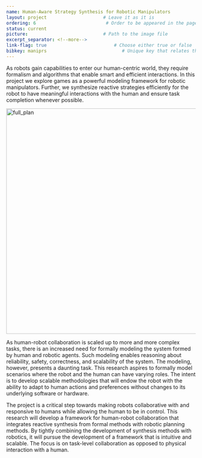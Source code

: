 ```yaml
---
name: Human-Aware Strategy Synthesis for Robotic Manipulators  
layout: project                     # Leave it as it is
ordering: 6                          # Order to be appeared in the page
status: current                        
picture:                            # Path to the image file
excerpt_separator: <!--more-->
link-flag: true                         # Choose either true or false
bibkey: maniprs                            # Unique key that relates the project to some bibfiles
---
```


As robots gain capabilities to enter our human-centric world, they require formalism and algorithms that enable smart and efficient interactions. In this project we explore games as a powerful modeling framework for robotic manipulators. Further, we synthesize reactive strategies efficiently for the robot to have meaningful interactions with the human and ensure task completion whenever possible.

<!--more-->

<img class="center" src="{{site.baseurl}}/assets/images/projects/manipulator-rs/intro_coop.jpg" alt="full_plan" width="600px"/>

As human-robot collaboration is scaled up to more and more complex tasks, there is an increased need for formally modeling the system formed by human and robotic agents. Such modeling enables reasoning about reliability, safety, correctness, and scalability of the system. The modeling, however, presents a daunting task. This research aspires to formally model scenarios where the robot and the human can have varying roles. The intent is to develop scalable methodologies that will endow the robot with the ability to adapt to human actions and preferences without changes to its underlying software or hardware.

The project is a critical step towards making robots collaborative with and responsive to humans while allowing the human to be in control. This research will develop a framework for human-robot collaboration that integrates reactive synthesis from formal methods with robotic planning methods. By tightly combining the development of synthesis methods with robotics, it will pursue the development of a framework that is intuitive and scalable. The focus is on task-level collaboration as opposed to physical interaction with a human. 